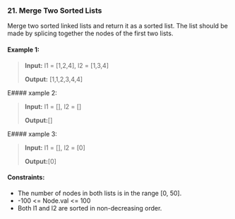 ### 21. Merge Two Sorted Lists

Merge two sorted linked lists and return it as a sorted list. The list should be made by splicing together the nodes of the first two lists.

#### Example 1:
>**Input:**  l1 = [1,2,4], l2 = [1,3,4]
> 
>**Output:** [1,1,2,3,4,4]

E#### xample 2:

>**Input:**  l1 = [], l2 = []
> 
>**Output:**[]

E#### xample 3:

>**Input:**  l1 = [], l2 = [0]
> 
>**Output:**[0]

 

#### Constraints:

 - The number of nodes in both lists is in the range [0, 50].
 - -100 <= Node.val <= 100 
 - Both l1 and l2 are sorted in non-decreasing order.
